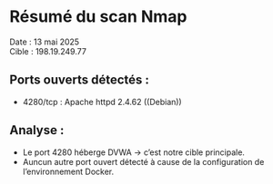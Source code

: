 # Résumé du scan Nmap

Date : 13 mai 2025  
Cible : 198.19.249.77

## Ports ouverts détectés :
- 4280/tcp : Apache httpd 2.4.62 ((Debian))

## Analyse :
- Le port 4280 héberge DVWA → c’est notre cible principale.
- Auncun autre port ouvert détecté à cause de la configuration de l’environnement Docker.